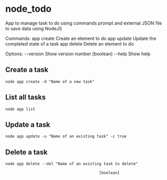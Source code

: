 # node_todo
App to manage task to do using commands prompt and external JSON file to save data using NodeJS


Commands:
  app create  Create an element to do
  app update  Update the completed state of a task
  app delete  Delete an element to do

Options:
  --version  Show version number                                       [boolean]
  --help     Show help    


## Create a task
```
node app create -d "Name of a new task"
```


## List all tasks

```
node app list
```


## Update a task

```
node app update -u "Name of an existing task" -c true
```


## Delete a task

```
node app delete --del "Name of an existing task to delete" 
```

                                             [boolean]
